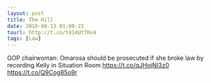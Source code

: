 ```yaml
---
layout: post
title: The Hill
date: 2018-08-13 01:00:22
tourl: http://t.co/t414UtTRv4
tags: [Law]
---
```

GOP chairwoman: Omarosa should be prosecuted if she broke law by recording Kelly in Situation Room https://t.co/qJHojNI3z0 https://t.co/Q9Cog85o9r
